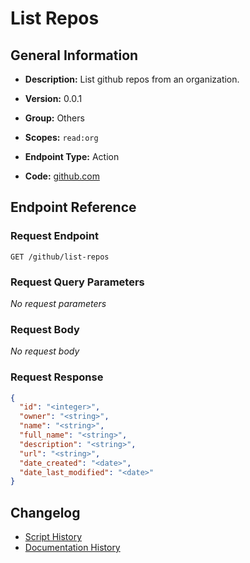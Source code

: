 # List Repos

## General Information

- **Description:** List github repos from an organization.

- **Version:** 0.0.1
- **Group:** Others
- **Scopes:** `read:org`
- **Endpoint Type:** Action
- **Code:** [github.com](https://github.com/NangoHQ/integration-templates/tree/main/integrations/github/actions/list-repos.ts)


## Endpoint Reference

### Request Endpoint

`GET /github/list-repos`

### Request Query Parameters

_No request parameters_

### Request Body

_No request body_

### Request Response

```json
{
  "id": "<integer>",
  "owner": "<string>",
  "name": "<string>",
  "full_name": "<string>",
  "description": "<string>",
  "url": "<string>",
  "date_created": "<date>",
  "date_last_modified": "<date>"
}
```

## Changelog

- [Script History](https://github.com/NangoHQ/integration-templates/commits/main/integrations/github/actions/list-repos.ts)
- [Documentation History](https://github.com/NangoHQ/integration-templates/commits/main/integrations/github/actions/list-repos.md)

<!-- END  GENERATED CONTENT -->

